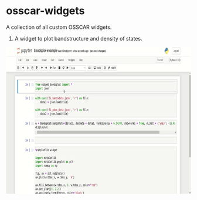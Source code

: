 # osscar-widgets
A collection of all custom OSSCAR widgets.

1. A widget to plot bandstructure and density of states.

<img src="./bandsplot/widget-bandsplot.gif" width="750" height="400">


